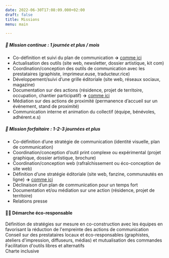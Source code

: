 ```yaml
---
date: 2022-06-30T17:08:09.000+02:00
draft: false
title: Missions
menu: main

---
```

##### 🤝 Mission continue : 1 journée et plus / mois

* Co-définition et suivi du plan de communication **->** [comme ici](https://www.carolinehollard.com/realisations/)
* Actualisation des outils (site web, newsletter, dossier artistique, kit com)
* Coordination/conception des outils de communication avec les prestataires (graphiste, imprimeur.euse, traducteur.rice)
* Développement/suivi d’une grille éditoriale (site web, réseaux sociaux, magazine)
* Documentation sur des actions (résidence, projet de territoire, occupation, chantier participatif) **->** [comme ici](https://espaces-communs.fr/design-despaces-normes-et-reglementations/ "documentation")
* Médiation sur des actions de proximité (permanence d’accueil sur un événement, stand de proximité)
* Communication interne et animation du collectif (équipe, bénévoles, adhérent.e.s)

##### 🤝 Mission forfaitaire : 1-2-3 journées et plus

* Co-définition d’une stratégie de communication (identité visuelle, plan de communication)
* Coordination/conception d’outil print complexe ou expérimental (projet graphique, dossier artistique, brochure)
* Coordination/conception web (rafraîchissement ou éco-conception de site web)
* Définition d’une stratégie éditoriale (site web, fanzine, communautés en ligne) **->** [comme ici](https://www.carolinehollard.com/realisations/)
* Déclinaison d’un plan de communication pour un temps fort
* Documentation et/ou médiation sur une action (résidence, projet de territoire)
* Relations presse

#### 🏄‍♀️ Démarche éco-responsable  
Définition de stratégies sur mesure en co-construction avec les équipes en favorisant la réduction de l'empreinte des actions de communication  
Conseil sur des prestataires locaux et éco-responsables (graphistes, ateliers d'impression, diffuseurs, médias) et mutualisation des commandes  
Facilitation d'outils libres et alternatifs  
Charte inclusive
